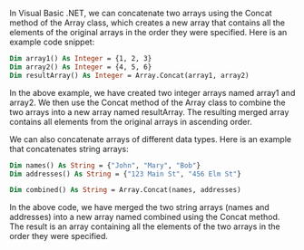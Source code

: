 In Visual Basic .NET, we can concatenate two arrays using the Concat method of the Array class, which creates a new array that contains all the elements of the original arrays in the order they were specified. Here is an example code snippet:
```vb
Dim array1() As Integer = {1, 2, 3}
Dim array2() As Integer = {4, 5, 6}
Dim resultArray() As Integer = Array.Concat(array1, array2)
```
In the above example, we have created two integer arrays named array1 and array2. We then use the Concat method of the Array class to combine the two arrays into a new array named resultArray. The resulting merged array contains all elements from the original arrays in ascending order. 

We can also concatenate arrays of different data types. Here is an example that concatenates string arrays:
```vb
Dim names() As String = {"John", "Mary", "Bob"}
Dim addresses() As String = {"123 Main St", "456 Elm St"}

Dim combined() As String = Array.Concat(names, addresses)
```
In the above code, we have merged the two string arrays (names and addresses) into a new array named combined using the Concat method. The result is an array containing all the elements of the two arrays in the order they were specified.